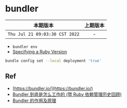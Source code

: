 # bundler

|本期版本| 上期版本
|:---:|:---:
`Thu Jul 21 09:03:30 CST 2022` | -

* `bundler env`
* [Specifying a Ruby Version](https://bundler.io/gemfile_ruby.html#specifying-a-ruby-version)


```bash
bundle config set --local deployment 'true'
```


## Ref

* [https://bundler.io/](https://bundler.io/)
* [Bundler 到底是怎么工作的 (暨 Ruby 依赖管理历史回顾)](https://ruby-china.org/topics/28453)
* [Bundler 的作用及原理](https://ruby-china.org/topics/25530)
